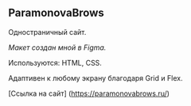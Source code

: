 ## ParamonovaBrows
Одностраничный сайт. 

_Макет создан мной в Figma._

Используются: HTML, CSS.

Адаптивен к любому экрану благодаря Grid и Flex.

[Ссылка на сайт] (https://paramonovabrows.ru/)
